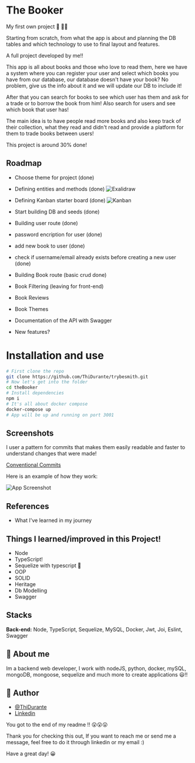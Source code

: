 # The Booker

My first own project 👀 🚀🚀

Starting from scratch, from what the app is about and planning the DB tables and which technology to use to final layout and features.

A full project developed by me!!

This app is all about books and those who love to read them, here we have a system where you can register your user and select which books you have from our database, our database doesn't have your book? No problem, give us the info about it and we will update our DB to include it!

After that you can search for books to see which user has them and ask for a trade or to borrow the book from him! Also search for users and see which book that user has!

The main idea is to have people read more books and also keep track of their collection, what they read and didn't read and provide a platform for them to trade books between users!

This project is around 30% done!

## Roadmap

- Choose theme for project (done)

- Defining entities and methods (done)
  ![Exalidraw](https://i.imgur.com/TWNKlME.png)

- Defining Kanban starter board (done)
  ![Kanban](https://i.imgur.com/9SnkeEO.png)

- Start building DB and seeds (done)

- Building user route (done)

- password encription for user (done)

- add new book to user (done)

- check if username/email already exists before creating a new user (done)

- Building Book route (basic crud done)

- Book Filtering (leaving for front-end)

- Book Reviews

- Book Themes

- Documentation of the API with Swagger

- New features?

# Installation and use

```bash
# First clone the repo
git clone https://github.com/ThiDurante/trybesmith.git
# Now let's get into the folder
cd theBooker
# Install dependencies
npm i
# It's all about docker compose
docker-compose up
# App will be up and running on port 3001
```

## Screenshots

I user a pattern for commits that makes them easily readable and faster to understand changes that were made!

[Conventional Commits](https://www.conventionalcommits.org/en/v1.0.0/)

Here is an example of how they work:

![App Screenshot](https://i.imgur.com/hBJc5om.png)

## References

- What I've learned in my journey

## Things I learned/improved in this Project!

- Node
- TypeScript!
- Sequelize with typescript 🤔
- OOP
- SOLID
- Heritage
- Db Modelling
- Swagger

## Stacks

**Back-end:** Node, TypeScript, Sequelize, MySQL, Docker, Jwt, Joi, Eslint, Swagger

## 🚀 About me

Im a backend web developer, I work with nodeJS, python, docker, mySQL, mongoDB, mongoose, sequelize and much more to create applications 😃!!

## 🚀 Author

- [@ThiDurante](https://www.github.com/ThiDurante)
- [Linkedin](https://www.linkedin.com/in/thidurante/)

You got to the end of my readme !! 😮😮😮

Thank you for checking this out, If you want to reach me or send me a message, feel free to do it through linkedin or my email :)

Have a great day! 😀

